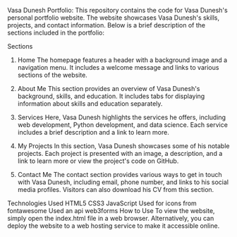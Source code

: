 Vasa Dunesh Portfolio:
This repository contains the code for Vasa Dunesh's personal portfolio website. The website showcases Vasa Dunesh's skills, projects, and contact information. Below is a brief description of the sections included in the portfolio:

Sections
1. Home
The homepage features a header with a background image and a navigation menu. It includes a welcome message and links to various sections of the website.

2. About Me
This section provides an overview of Vasa Dunesh's background, skills, and education. It includes tabs for displaying information about skills and education separately.

3. Services
Here, Vasa Dunesh highlights the services he offers, including web development, Python development, and data science. Each service includes a brief description and a link to learn more.

4. My Projects
In this section, Vasa Dunesh showcases some of his notable projects. Each project is presented with an image, a description, and a link to learn more or view the project's code on GitHub.

5. Contact Me
The contact section provides various ways to get in touch with Vasa Dunesh, including email, phone number, and links to his social media profiles. Visitors can also download his CV from this section.

Technologies Used
HTML5
CSS3
JavaScript
Used for icons from fontawesome
Used an api web3forms
How to Use
To view the website, simply open the index.html file in a web browser. Alternatively, you can deploy the website to a web hosting service to make it accessible online.
